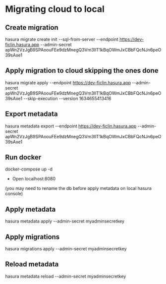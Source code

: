 # Migrating cloud to local

## Create migration

hasura migrate create init --sql-from-server --endpoint https://dev-ficlin.hasura.app --admin-secret apWn2VzJgB9SPAoouFEe9dzMnegQ3Vm3IlT1kBqOWmJxCBbFQcNJn6peO39sAxe1

## Apply migration to cloud skipping the ones done

hasura migrate apply --endpoint https://dev-ficlin.hasura.app --admin-secret apWn2VzJgB9SPAoouFEe9dzMnegQ3Vm3IlT1kBqOWmJxCBbFQcNJn6peO39sAxe1 --skip-execution --version 1634655413416

## Export metadata

hasura metadata export --endpoint https://dev-ficlin.hasura.app --admin-secret apWn2VzJgB9SPAoouFEe9dzMnegQ3Vm3IlT1kBqOWmJxCBbFQcNJn6peO39sAxe1

## Run docker

docker-compose up -d

- Open localhost:8080

(you may need to rename the db before apply metadata on local hasura console)

## Apply metadata

hasura metadata apply --admin-secret myadminsecretkey

## Apply migrations

hasura migrations apply --admin-secret myadminsecretkey

## Reload metadata

hasura metadata reload --admin-secret myadminsecretkey
